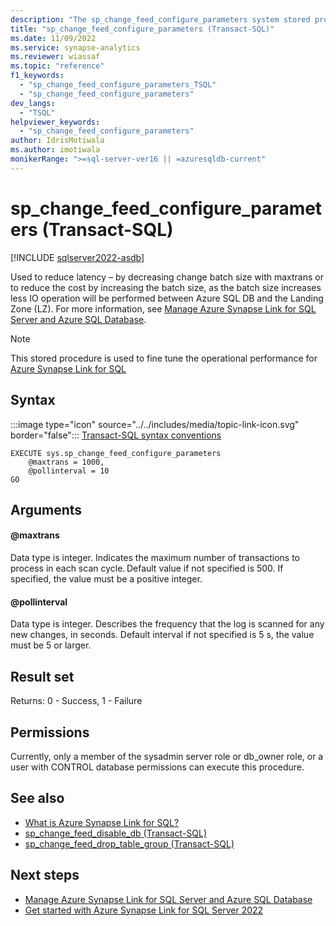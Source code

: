 ```yaml
---
description: "The sp_change_feed_configure_parameters system stored procedure is used to reduce latency or reduce the cost by increasing the batch size with higher transactions"
title: "sp_change_feed_configure_parameters (Transact-SQL)"
ms.date: 11/09/2022
ms.service: synapse-analytics
ms.reviewer: wiassaf
ms.topic: "reference"
f1_keywords: 
  - "sp_change_feed_configure_parameters_TSQL"
  - "sp_change_feed_configure_parameters"
dev_langs: 
  - "TSQL"
helpviewer_keywords: 
  - "sp_change_feed_configure_parameters"
author: IdrisMotiwala
ms.author: imotiwala
monikerRange: ">=sql-server-ver16 || =azuresqldb-current"
---
```

# sp_change_feed_configure_parameters (Transact-SQL)
[!INCLUDE [sqlserver2022-asdb](../../includes/applies-to-version/sqlserver2022-asdb.md)]

Used to reduce latency – by decreasing change batch size with maxtrans or to reduce the cost by increasing the batch size, as the batch size increases less IO operation will be performed between Azure SQL DB and the Landing Zone (LZ). For more information, see [Manage Azure Synapse Link for SQL Server and Azure SQL Database](../../sql-server/synapse-link/synapse-link-sql-server-change-feed-manage.md).

> [!NOTE]
> This stored procedure is used to fine tune the operational performance for [Azure Synapse Link for SQL](/azure/synapse-analytics/synapse-link/sql-synapse-link-overview)

## Syntax  
   
 :::image type="icon" source="../../includes/media/topic-link-icon.svg" border="false"::: [Transact-SQL syntax conventions](../../t-sql/language-elements/transact-sql-syntax-conventions-transact-sql.md)  
  
```syntaxsql  
EXECUTE sys.sp_change_feed_configure_parameters
    @maxtrans = 1000,
    @pollinterval = 10
GO
```  

## Arguments  

#### @maxtrans

Data type is integer. Indicates the maximum number of transactions to process in each scan cycle. Default value if not specified is 500. If specified, the value must be a positive integer.

#### @pollinterval

Data type is integer. Describes the frequency that the log is scanned for any new changes, in seconds.  Default interval if not specified is 5 s, the value must be 5 or larger.

## Result set

Returns: 0 - Success, 1 - Failure

## Permissions  

  Currently, only a member of the sysadmin server role or db_owner role, or a user with CONTROL database permissions can execute this procedure. 

## See also  

- [What is Azure Synapse Link for SQL?](/azure/synapse-analytics/synapse-link/sql-synapse-link-overview)
- [sp_change_feed_disable_db (Transact-SQL)](sp-change-feed-disable-db.md)
- [sp_change_feed_drop_table_group (Transact-SQL)](sp-change-feed-drop-table-group.md)

## Next steps

- [Manage Azure Synapse Link for SQL Server and Azure SQL Database](../../sql-server/synapse-link/synapse-link-sql-server-change-feed-manage.md)
- [Get started with Azure Synapse Link for SQL Server 2022](/azure/synapse-analytics/synapse-link/connect-synapse-link-sql-server-2022)